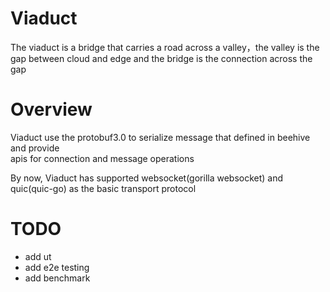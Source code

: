 # Viaduct
The viaduct is a bridge that carries a road across a valley，the valley is the gap between cloud and edge and the bridge is the connection across the gap
# Overview
Viaduct use the protobuf3.0 to serialize message that defined in beehive and provide  
apis for connection and message operations


By now, Viaduct has supported websocket(gorilla websocket) and quic(quic-go) as the basic transport protocol

# TODO
- add ut
- add e2e testing
- add benchmark
